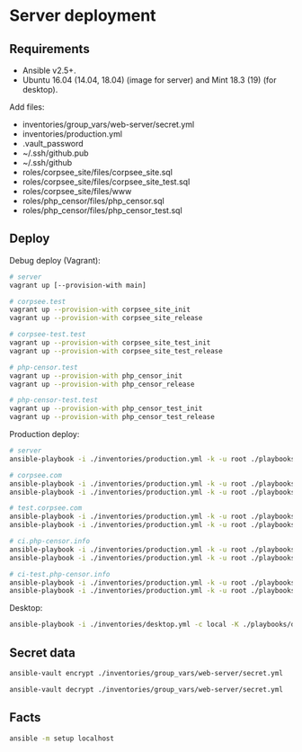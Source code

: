 Server deployment
=================

Requirements
------------

* Ansible v2.5+.
* Ubuntu 16.04 (14.04, 18.04) (image for server) and Mint 18.3 (19) (for desktop).

Add files:

* inventories/group_vars/web-server/secret.yml
* inventories/production.yml
* .vault_password
* ~/.ssh/github.pub
* ~/.ssh/github
* roles/corpsee_site/files/corpsee_site.sql
* roles/corpsee_site/files/corpsee_site_test.sql
* roles/corpsee_site/files/www
* roles/php_censor/files/php_censor.sql
* roles/php_censor/files/php_censor_test.sql

Deploy
------

Debug deploy (Vagrant):

```bash
# server
vagrant up [--provision-with main]

# corpsee.test
vagrant up --provision-with corpsee_site_init
vagrant up --provision-with corpsee_site_release

# corpsee-test.test
vagrant up --provision-with corpsee_site_test_init
vagrant up --provision-with corpsee_site_test_release

# php-censor.test
vagrant up --provision-with php_censor_init
vagrant up --provision-with php_censor_release

# php-censor-test.test
vagrant up --provision-with php_censor_test_init
vagrant up --provision-with php_censor_test_release
```

Production deploy:

```bash
# server
ansible-playbook -i ./inventories/production.yml -k -u root ./playbooks/web_server.yml

# corpsee.com
ansible-playbook -i ./inventories/production.yml -k -u root ./playbooks/corpsee_site_init.yml
ansible-playbook -i ./inventories/production.yml -k -u root ./playbooks/corpsee_site_release.yml

# test.corpsee.com
ansible-playbook -i ./inventories/production.yml -k -u root ./playbooks/corpsee_site_test_init.yml
ansible-playbook -i ./inventories/production.yml -k -u root ./playbooks/corpsee_site_test_release.yml

# ci.php-censor.info
ansible-playbook -i ./inventories/production.yml -k -u root ./playbooks/php_censor_init.yml
ansible-playbook -i ./inventories/production.yml -k -u root ./playbooks/php_censor_release.yml

# ci-test.php-censor.info
ansible-playbook -i ./inventories/production.yml -k -u root ./playbooks/php_censor_test_init.yml
ansible-playbook -i ./inventories/production.yml -k -u root ./playbooks/php_censor_test_release.yml
```

Desktop:

```bash
ansible-playbook -i ./inventories/desktop.yml -c local -K ./playbooks/desktop.yml
```

Secret data
-----------

```bash
ansible-vault encrypt ./inventories/group_vars/web-server/secret.yml
```

```bash
ansible-vault decrypt ./inventories/group_vars/web-server/secret.yml
```

Facts
-----

```bash
ansible -m setup localhost
```

